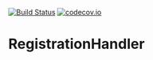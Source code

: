 [![Build Status](https://api.travis-ci.org/symbiote-h2020/RegistrationHandler.svg?branch=staging)](https://api.travis-ci.org/symbiote-h2020/RegistrationHandler)
[![codecov.io](https://codecov.io/github/symbiote-h2020/RegistrationHandler/branch/staging/graph/badge.svg)](https://codecov.io/github/symbiote-h2020/RegistrationHandler)

# RegistrationHandler


